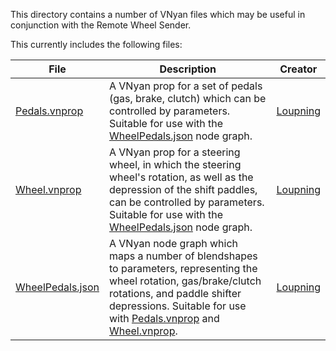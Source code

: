 This directory contains a number of VNyan files which may be useful in conjunction with the Remote Wheel Sender.

This currently includes the following files:

| File | Description | Creator |
|------|-------------|---------|
| [Pedals.vnprop](Pedals.vnprop) | A VNyan prop for a set of pedals (gas, brake, clutch) which can be controlled by parameters. Suitable for use with the [WheelPedals.json](WheelPedals.json) node graph. | [Loupning](https://twitter.com/Loupning) |
| [Wheel.vnprop](Wheel.vnprop) | A VNyan prop for a steering wheel, in which the steering wheel's rotation, as well as the depression of the shift paddles, can be controlled by parameters. Suitable for use with the [WheelPedals.json](WheelPedals.json) node graph. | [Loupning](https://twitter.com/Loupning) |
| [WheelPedals.json](WheelPedals.json) | A VNyan node graph which maps a number of blendshapes to parameters, representing the wheel rotation, gas/brake/clutch rotations, and paddle shifter depressions. Suitable for use with [Pedals.vnprop](Pedals.vnprop) and [Wheel.vnprop](Wheel.vnprop). | [Loupning](https://twitter.com/Loupning) |
